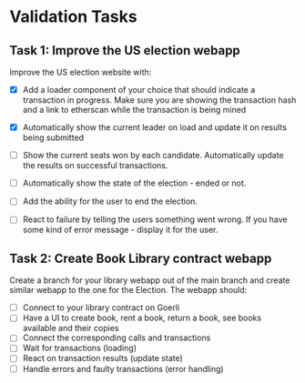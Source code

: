 # Validation Tasks

## Task 1: Improve the US election webapp
Improve the US election website with:

- [X] Add a loader component of your choice that should indicate a transaction in progress. Make sure you are showing the transaction hash and a link to etherscan while the transaction is being mined

- [X] Automatically show the current leader on load and update it on results being submitted
- [ ] Show the current seats won by each candidate. Automatically update the results on successful transactions.
- [ ] Automatically show the state of the election - ended or not.
- [ ] Add the ability for the user to end the election.
- [ ] React to failure by telling the users something went wrong. If you have some kind of error message - display it for the user.

## Task 2: Create Book Library contract webapp
Create a branch for your library webapp out of the main branch and create similar webapp to the one for the Election. The webapp should:
- [ ] Connect to your library contract on Goerli
- [ ] Have a UI to create book, rent a book, return a book, see books available and their copies
- [ ] Connect the corresponding calls and transactions
- [ ] Wait for transactions (loading)
- [ ] React on transaction results (update state)
- [ ] Handle errors and faulty transactions (error handling)